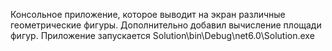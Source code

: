 Консольное приложение, которое выводит на экран различные геометрические фигуры.
Дополнительно добавил вычисление площади фигур.
Приложение запускается Solution\bin\Debug\net6.0\Solution.exe
